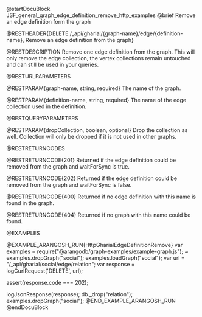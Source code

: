 @startDocuBlock JSF_general_graph_edge_definition_remove_http_examples
@brief Remove an edge definition form the graph

@RESTHEADER{DELETE /_api/gharial/{graph-name}/edge/{definition-name}, Remove an edge definition from the graph}

@RESTDESCRIPTION
Remove one edge definition from the graph.  This will only remove the
edge collection, the vertex collections remain untouched and can still
be used in your queries.

@RESTURLPARAMETERS

@RESTPARAM{graph-name, string, required}
The name of the graph.

@RESTPARAM{definition-name, string, required}
The name of the edge collection used in the definition.

@RESTQUERYPARAMETERS

@RESTPARAM{dropCollection, boolean, optional}
Drop the collection as well.
Collection will only be dropped if it is not used in other graphs.

@RESTRETURNCODES

@RESTRETURNCODE{201}
Returned if the edge definition could be removed from the graph 
and waitForSync is true.

@RESTRETURNCODE{202}
Returned if the edge definition could be removed from the graph and
waitForSync is false.

@RESTRETURNCODE{400}
Returned if no edge definition with this name is found in the graph.

@RESTRETURNCODE{404}
Returned if no graph with this name could be found.

@EXAMPLES

@EXAMPLE_ARANGOSH_RUN{HttpGharialEdgeDefinitionRemove}
  var examples = require("@arangodb/graph-examples/example-graph.js");
~ examples.dropGraph("social");
  examples.loadGraph("social");
  var url = "/_api/gharial/social/edge/relation";
  var response = logCurlRequest('DELETE', url);

  assert(response.code === 202);

  logJsonResponse(response);
  db._drop("relation");
  examples.dropGraph("social");
@END_EXAMPLE_ARANGOSH_RUN
@endDocuBlock
